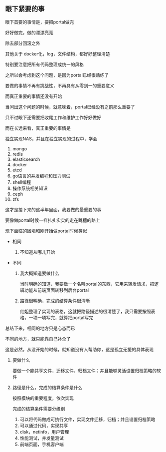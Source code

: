 ## 眼下紧要的事

眼下首要的事情是，要把portal做完

好好做完，做的漂漂亮亮

除去部分回滚之外

其他关于 docker化，log，文件结构，都好好整理清楚

特别要注意把所有代码整理成统一的风格



之所以会考虑到这个问题，是因为portal已经很熟练了

要做的事情不再有挑战性，不再具有从零到一的重要意义

而真正重要的事情还没有开始



当问出这个问题的时候，就意味着，portal已经没有之前那么重要了

只不过眼下还需要把收尾工作和维护工作好好做好

而在长远来看，真正重要的事情是

独立实现NAS，并且在独立实现的过程中，学会

1. mongo
2. redis
3. elasticsearch
4. docker
5. etcd
6. go语言的并发编程和压力测试
7. shell编程
8. 操作系统相关知识
9. ceph
10. zfs

这才是接下来的这半年里面，我要做的最重要的事



要像做portal时候一样扎扎实实的走在跳槽的路上

现下面临的困境和刚开始做portal时候类似

+ 相同

  1. 不知道从哪儿开始

+ 不同

  1. 我大概知道要做什么

     当时明确的知道，我要做一个名叫portal的东西，它用来转发请求，把逻辑功能从前端页面转移到后台portal

  2. 路径很明确，完成的结算条件很清晰

     红姐整理了实现的表格，这就把路径描述的很清楚了，我只需要按照表格，一项一项写完，就算把portal写完



总结下来，相同的地方只是心态而已

不同的地方，就只能靠自己补全了

这是必然，从没开始的时候，就知道没有人帮助你，这是孤立无援的具体表现



1. 要做什么

   要做一个能共享文件，迁移文件，归档文件；并且能够灵活设置归档策略的软件

2. 路径是什么，完成的结算条件是什么

   按照模块的重要程度，依次实现

   完成的结算条件需要分级别

   1. 可以将代码做成可执行文件，实现文件迁移，归档；并且设置归档策略
   2. 可以通过代码，实现共享
   3. disk，netinfo，用户管理
   4. 性能测试，并发量测试
   5. 前端页面，手机客户端

   


